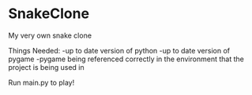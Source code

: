 # SnakeClone
My very own snake clone

Things Needed:
-up to date version of python
-up to date version of pygame
-pygame being referenced correctly in the environment that the project is being used in

Run main.py to play!
